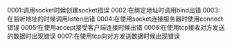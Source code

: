 0001:调用socket时候创建socket错误
0002:在绑定地址时调用bind出错
0003:在监听地址的时候调用listen出错
0004:在使用socket连接服务器时使用connect错误
0005:在使用accept接受客户端连接时候出错
0006:在使用tcp接收对方发送的数据时出现错误
0007:在使用tcp向对方发送数据时候出现错误